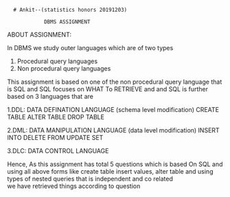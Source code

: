       # Ankit--(statistics honors 20191203)
    
                DBMS ASSIGNMENT
 
ABOUT ASSIGNMENT:
 
In DBMS we study outer languages which are of two types 
1. Procedural query languages
2. Non procedural query languages

This assignment is based on one of the  non procedural 
query language that is SQL and SQL focuses on WHAT To 
RETRIEVE and and SQL is further based on 3 languages that are 

1.DDL: DATA DEFINATION LANGUAGE (schema level modification)
            CREATE TABLE
            ALTER  TABLE
            DROP   TABLE

2.DML: DATA MANIPULATION LANGUAGE (data level modification)
            INSERT INTO
            DELETE FROM
            UPDATE SET

3.DLC: DATA CONTROL LANGUAGE 

Hence, As this assignment has total 5 questions which is based 
On SQL and using all above forms like create table 
insert values, alter table and using types of
nested queries that is independent and co related  
we have retrieved things according to question 
